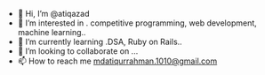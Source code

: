- 👋 Hi, I’m @atiqazad
- 👀 I’m interested in . competitive programming, web development, machine learning..
- 🌱 I’m currently learning .DSA, Ruby on Rails..
- 💞️ I’m looking to collaborate on ...
- 📫 How to reach me mdatiqurrahman.1010@gmail.com

<!---
atiqazad/atiqazad is a ✨ special ✨ repository because its `README.md` (this file) appears on your GitHub profile.
You can click the Preview link to take a look at your changes.
--->
